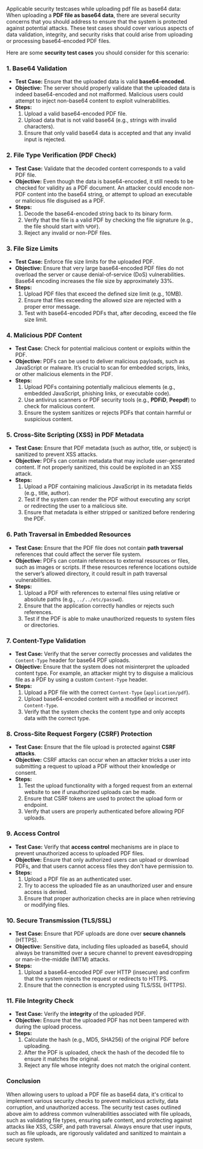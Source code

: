 Applicable security testcases while uploading pdf file as base64 data:
When uploading a **PDF file as base64 data**, there are several security concerns that you should address to ensure that the system is protected against potential attacks. These test cases should cover various aspects of data validation, integrity, and security risks that could arise from uploading or processing base64-encoded PDF files.

Here are some **security test cases** you should consider for this scenario:

### 1. **Base64 Validation**
   - **Test Case:** Ensure that the uploaded data is valid **base64-encoded**.
   - **Objective:** The server should properly validate that the uploaded data is indeed base64-encoded and not malformed. Malicious users could attempt to inject non-base64 content to exploit vulnerabilities.
   - **Steps:**
     1. Upload a valid base64-encoded PDF file.
     2. Upload data that is not valid base64 (e.g., strings with invalid characters).
     3. Ensure that only valid base64 data is accepted and that any invalid input is rejected.

### 2. **File Type Verification (PDF Check)**
   - **Test Case:** Validate that the decoded content corresponds to a valid PDF file.
   - **Objective:** Even though the data is base64-encoded, it still needs to be checked for validity as a PDF document. An attacker could encode non-PDF content into the base64 string, or attempt to upload an executable or malicious file disguised as a PDF.
   - **Steps:**
     1. Decode the base64-encoded string back to its binary form.
     2. Verify that the file is a valid PDF by checking the file signature (e.g., the file should start with `%PDF`).
     3. Reject any invalid or non-PDF files.

### 3. **File Size Limits**
   - **Test Case:** Enforce file size limits for the uploaded PDF.
   - **Objective:** Ensure that very large base64-encoded PDF files do not overload the server or cause denial-of-service (DoS) vulnerabilities. Base64 encoding increases the file size by approximately 33%.
   - **Steps:**
     1. Upload PDF files that exceed the defined size limit (e.g., 10MB).
     2. Ensure that files exceeding the allowed size are rejected with a proper error message.
     3. Test with base64-encoded PDFs that, after decoding, exceed the file size limit.

### 4. **Malicious PDF Content**
   - **Test Case:** Check for potential malicious content or exploits within the PDF.
   - **Objective:** PDFs can be used to deliver malicious payloads, such as JavaScript or malware. It’s crucial to scan for embedded scripts, links, or other malicious elements in the PDF.
   - **Steps:**
     1. Upload PDFs containing potentially malicious elements (e.g., embedded JavaScript, phishing links, or executable code).
     2. Use antivirus scanners or PDF security tools (e.g., **PDFiD**, **Peepdf**) to check for malicious content.
     3. Ensure the system sanitizes or rejects PDFs that contain harmful or suspicious content.

### 5. **Cross-Site Scripting (XSS) in PDF Metadata**
   - **Test Case:** Ensure that PDF metadata (such as author, title, or subject) is sanitized to prevent XSS attacks.
   - **Objective:** PDFs can contain metadata that may include user-generated content. If not properly sanitized, this could be exploited in an XSS attack.
   - **Steps:**
     1. Upload a PDF containing malicious JavaScript in its metadata fields (e.g., title, author).
     2. Test if the system can render the PDF without executing any script or redirecting the user to a malicious site.
     3. Ensure that metadata is either stripped or sanitized before rendering the PDF.

### 6. **Path Traversal in Embedded Resources**
   - **Test Case:** Ensure that the PDF file does not contain **path traversal** references that could affect the server file system.
   - **Objective:** PDFs can contain references to external resources or files, such as images or scripts. If these resources reference locations outside the server’s allowed directory, it could result in path traversal vulnerabilities.
   - **Steps:**
     1. Upload a PDF with references to external files using relative or absolute paths (e.g., `../../etc/passwd`).
     2. Ensure that the application correctly handles or rejects such references.
     3. Test if the PDF is able to make unauthorized requests to system files or directories.

### 7. **Content-Type Validation**
   - **Test Case:** Verify that the server correctly processes and validates the `Content-Type` header for base64 PDF uploads.
   - **Objective:** Ensure that the system does not misinterpret the uploaded content type. For example, an attacker might try to disguise a malicious file as a PDF by using a custom `Content-Type` header.
   - **Steps:**
     1. Upload a PDF file with the correct `Content-Type` (`application/pdf`).
     2. Upload base64-encoded content with a modified or incorrect `Content-Type`.
     3. Verify that the system checks the content type and only accepts data with the correct type.

### 8. **Cross-Site Request Forgery (CSRF) Protection**
   - **Test Case:** Ensure that the file upload is protected against **CSRF attacks**.
   - **Objective:** CSRF attacks can occur when an attacker tricks a user into submitting a request to upload a PDF without their knowledge or consent.
   - **Steps:**
     1. Test the upload functionality with a forged request from an external website to see if unauthorized uploads can be made.
     2. Ensure that CSRF tokens are used to protect the upload form or endpoint.
     3. Verify that users are properly authenticated before allowing PDF uploads.

### 9. **Access Control**
   - **Test Case:** Verify that **access control** mechanisms are in place to prevent unauthorized access to uploaded PDF files.
   - **Objective:** Ensure that only authorized users can upload or download PDFs, and that users cannot access files they don't have permission to.
   - **Steps:**
     1. Upload a PDF file as an authenticated user.
     2. Try to access the uploaded file as an unauthorized user and ensure access is denied.
     3. Ensure that proper authorization checks are in place when retrieving or modifying files.

### 10. **Secure Transmission (TLS/SSL)**
   - **Test Case:** Ensure that PDF uploads are done over **secure channels** (HTTPS).
   - **Objective:** Sensitive data, including files uploaded as base64, should always be transmitted over a secure channel to prevent eavesdropping or man-in-the-middle (MITM) attacks.
   - **Steps:**
     1. Upload a base64-encoded PDF over HTTP (insecure) and confirm that the system rejects the request or redirects to HTTPS.
     2. Ensure that the connection is encrypted using TLS/SSL (HTTPS).

### 11. **File Integrity Check**
   - **Test Case:** Verify the **integrity** of the uploaded PDF.
   - **Objective:** Ensure that the uploaded PDF has not been tampered with during the upload process.
   - **Steps:**
     1. Calculate the hash (e.g., MD5, SHA256) of the original PDF before uploading.
     2. After the PDF is uploaded, check the hash of the decoded file to ensure it matches the original.
     3. Reject any file whose integrity does not match the original content.

### Conclusion
When allowing users to upload a PDF file as base64 data, it's critical to implement various security checks to prevent malicious activity, data corruption, and unauthorized access. The security test cases outlined above aim to address common vulnerabilities associated with file uploads, such as validating file types, ensuring safe content, and protecting against attacks like XSS, CSRF, and path traversal. Always ensure that user inputs, such as file uploads, are rigorously validated and sanitized to maintain a secure system.
